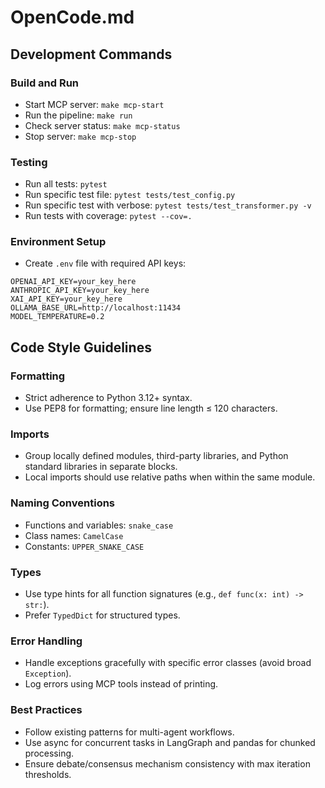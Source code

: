 # OpenCode.md

## Development Commands

### Build and Run
- Start MCP server: `make mcp-start`
- Run the pipeline: `make run`
- Check server status: `make mcp-status`
- Stop server: `make mcp-stop`

### Testing
- Run all tests: `pytest`
- Run specific test file: `pytest tests/test_config.py`
- Run specific test with verbose: `pytest tests/test_transformer.py -v`
- Run tests with coverage: `pytest --cov=.`

### Environment Setup
- Create `.env` file with required API keys:
```env
OPENAI_API_KEY=your_key_here
ANTHROPIC_API_KEY=your_key_here
XAI_API_KEY=your_key_here
OLLAMA_BASE_URL=http://localhost:11434
MODEL_TEMPERATURE=0.2
```

## Code Style Guidelines

### Formatting
- Strict adherence to Python 3.12+ syntax.
- Use PEP8 for formatting; ensure line length ≤ 120 characters.

### Imports
- Group locally defined modules, third-party libraries, and Python standard libraries in separate blocks.
- Local imports should use relative paths when within the same module.

### Naming Conventions
- Functions and variables: `snake_case`
- Class names: `CamelCase`
- Constants: `UPPER_SNAKE_CASE`

### Types
- Use type hints for all function signatures (e.g., `def func(x: int) -> str:`).
- Prefer `TypedDict` for structured types.

### Error Handling
- Handle exceptions gracefully with specific error classes (avoid broad `Exception`).
- Log errors using MCP tools instead of printing.

### Best Practices
- Follow existing patterns for multi-agent workflows.
- Use async for concurrent tasks in LangGraph and pandas for chunked processing.
- Ensure debate/consensus mechanism consistency with max iteration thresholds.
